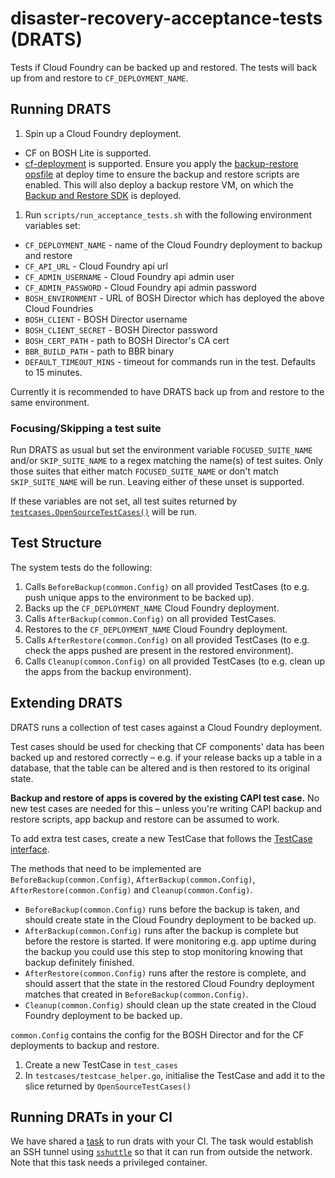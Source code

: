 # disaster-recovery-acceptance-tests (DRATS)

Tests if Cloud Foundry can be backed up and restored. The tests will back up from and restore to `CF_DEPLOYMENT_NAME`.

## Running DRATS

1. Spin up a Cloud Foundry deployment.
  * CF on BOSH Lite is supported.
  * [cf-deployment](https://github.com/cloudfoundry/cf-deployment) is supported. Ensure you apply the [backup-restore opsfile](https://github.com/cloudfoundry/cf-deployment/blob/master/operations/experimental/enable-backup-restore.yml) at deploy time to ensure the backup and restore scripts are enabled. This will also deploy a backup restore VM, on which the [Backup and Restore SDK](https://github.com/cloudfoundry-incubator/backup-and-restore-sdk-release) is deployed.
1. Run `scripts/run_acceptance_tests.sh` with the following environment variables set:
  * `CF_DEPLOYMENT_NAME` - name of the Cloud Foundry deployment to backup and restore
  * `CF_API_URL` - Cloud Foundry api url
  * `CF_ADMIN_USERNAME` - Cloud Foundry api admin user
  * `CF_ADMIN_PASSWORD` - Cloud Foundry api admin password
  * `BOSH_ENVIRONMENT` - URL of BOSH Director which has deployed the above Cloud Foundries
  * `BOSH_CLIENT` - BOSH Director username
  * `BOSH_CLIENT_SECRET` - BOSH Director password
  * `BOSH_CERT_PATH` - path to BOSH Director's CA cert
  * `BBR_BUILD_PATH` - path to BBR binary
  * `DEFAULT_TIMEOUT_MINS` - timeout for commands run in the test. Defaults to 15 minutes.

Currently it is recommended to have DRATS back up from and restore to the same environment.

### Focusing/Skipping a test suite

Run DRATS as usual but set the environment variable `FOCUSED_SUITE_NAME` and/or `SKIP_SUITE_NAME` to a regex matching the name(s) of test suites. Only those suites that either match `FOCUSED_SUITE_NAME` or don't match `SKIP_SUITE_NAME` will be run.  Leaving either of these unset is supported.

If these variables are not set, all test suites returned by [`testcases.OpenSourceTestCases()`](https://github.com/cloudfoundry-incubator/disaster-recovery-acceptance-tests/blob/master/testcases/testcase_helper.go#L9) will be run.

## Test Structure

The system tests do the following:

1. Calls `BeforeBackup(common.Config)` on all provided TestCases (to e.g. push unique apps to the environment to be backed up).
1. Backs up the `CF_DEPLOYMENT_NAME` Cloud Foundry deployment.
1. Calls `AfterBackup(common.Config)` on all provided TestCases.
1. Restores to the `CF_DEPLOYMENT_NAME` Cloud Foundry deployment.
1. Calls `AfterRestore(common.Config)` on all provided TestCases (to e.g. check the apps pushed are present in the restored environment).
1. Calls `Cleanup(common.Config)` on all provided TestCases (to e.g. clean up the apps from the backup environment).

## Extending DRATS

DRATS runs a collection of test cases against a Cloud Foundry deployment.

Test cases should be used for checking that CF components' data has been backed up and restored correctly – e.g. if your release backs up a table in a database, that the table can be altered and is then restored to its original state.

**Backup and restore of apps is covered by the existing CAPI test case.** No new test cases are needed for this – unless you're writing CAPI backup and restore scripts, app backup and restore can be assumed to work.

To add extra test cases, create a new TestCase that follows the [TestCase interface](https://github.com/cloudfoundry-incubator/disaster-recovery-acceptance-tests/blob/master/runner/testcase.go).

The methods that need to be implemented are `BeforeBackup(common.Config)`, `AfterBackup(common.Config)`, `AfterRestore(common.Config)` and `Cleanup(common.Config)`.

* `BeforeBackup(common.Config)` runs before the backup is taken, and should create state in the Cloud Foundry deployment to be backed up.
* `AfterBackup(common.Config)` runs after the backup is complete but before the restore is started. If were monitoring e.g. app uptime during the backup you could use this step to stop monitoring knowing that backup definitely finished.
* `AfterRestore(common.Config)` runs after the restore is complete, and should assert that the state in the restored Cloud Foundry deployment matches that created in `BeforeBackup(common.Config)`.
* `Cleanup(common.Config)` should clean up the state created in the Cloud Foundry deployment to be backed up.

`common.Config` contains the config for the BOSH Director and for the CF deployments to backup and restore.

1. Create a new TestCase in `test_cases`
1. In `testcases/testcase_helper.go`, initialise the TestCase and add it to the slice returned by `OpenSourceTestCases()`

## Running DRATs in your CI

We have shared a [task](https://github.com/cloudfoundry-incubator/disaster-recovery-acceptance-tests/tree/master/ci/drats) to run drats with your CI. The task would establish an SSH tunnel using [`sshuttle`](http://sshuttle.readthedocs.io) so that it can run from outside the network. Note that this task needs a privileged container.
